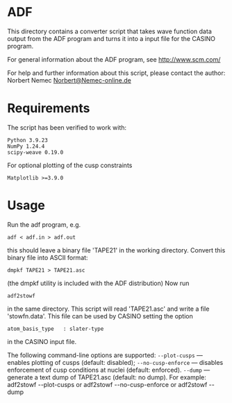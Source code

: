 ADF
===

This directory contains a converter script that takes wave function data
output from the ADF program and turns it into a input file for the CASINO
program.

For general information about the ADF program, see http://www.scm.com/

For help and further information about this script, please contact the author:
    Norbert Nemec <Norbert@Nemec-online.de>


Requirements
============

The script has been verified to work with:

    Python 3.9.23
    NumPy 1.24.4
    scipy-weave 0.19.0

For optional plotting of the cusp constraints

    Matplotlib >=3.9.0


Usage
=====

Run the adf program, e.g.

    adf < adf.in > adf.out

this should leave a binary file 'TAPE21' in the working directory.
Convert this binary file into ASCII format:

    dmpkf TAPE21 > TAPE21.asc

(the dmpkf utility is included with the ADF distribution)
Now run

    adf2stowf

in the same directory. This script will read 'TAPE21.asc' and write a file 'stowfn.data'.
This file can be used by CASINO setting the option

    atom_basis_type   : slater-type

in the CASINO input file.

The following command-line options are supported:
`--plot-cusps` — enables plotting of cusps (default: disabled);
`--no-cusp-enforce` — disables enforcement of cusp conditions at nuclei (default: enforced).
`--dump` — generate a text dump of TAPE21.asc (default: no dump).
For example:
    adf2stowf --plot-cusps
or
    adf2stowf --no-cusp-enforce
or
    adf2stowf --dump
